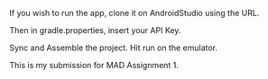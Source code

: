 If you wish to run the app, clone it on AndroidStudio using the URL.

Then in gradle.properties, insert your API Key.

Sync and Assemble the project. Hit run on the emulator.

This is my submission for MAD Assignment 1.
